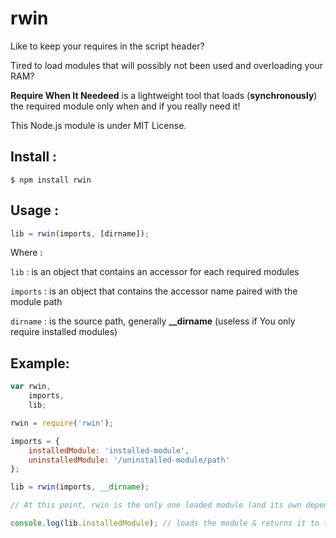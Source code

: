 rwin
====

Like to keep your requires in the script header?

Tired to load modules that will possibly not been used and overloading your RAM?

<strong>Require When It Needeed</strong> is a lightweight tool that loads (<strong>synchronously</strong>) the required module only when and if you really need it!

This Node.js module is under MIT License.


Install :
---------
`$ npm install rwin`


Usage :
-------
``` JavaScript
lib = rwin(imports, [dirname]);
```
Where :

`lib` : is an object that contains an accessor for each required modules

`imports` : is an object that contains the accessor name paired with the module path

`dirname` : is the source path, generally <strong>__dirname</strong> (useless if You only require installed modules)


Example:
--------
``` JavaScript
var rwin,
    imports,
    lib;

rwin = require('rwin');

imports = {
    installedModule: 'installed-module',
    uninstalledModule: '/uninstalled-module/path'
};

lib = rwin(imports, __dirname);

// At this point, rwin is the only one loaded module (and its own dependencies)

console.log(lib.installedModule); // loads the module & returns it to the console
```
